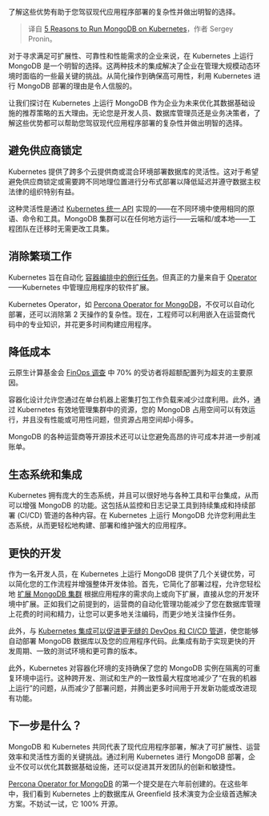 
<!--
title: 在Kubernetes上运行MongoDB的5个理由
cover: https://cdn.thenewstack.io/media/2024/03/4d0603a3-kittens.jpg
-->

了解这些优势有助于您驾驭现代应用程序部署的复杂性并做出明智的选择。

> 译自 [5 Reasons to Run MongoDB on Kubernetes](https://thenewstack.io/5-reasons-to-run-mongodb-on-kubernetes/)，作者 Sergey Pronin。

对于寻求满足可扩展性、可靠性和性能需求的企业来说，在 Kubernetes 上运行 MongoDB 是一个明智的选择。这两种技术的集成解决了企业在管理大规模动态环境时面临的一些最关键的挑战。从简化操作到确保高可用性，利用 Kubernetes 进行 MongoDB 部署的理由是令人信服的。

让我们探讨在 Kubernetes 上运行 MongoDB 作为企业为未来优化其数据基础设施的推荐策略的五大理由。无论您是开发人员、数据库管理员还是业务决策者，了解这些优势都可以帮助您驾驭现代应用程序部署的复杂性并做出明智的选择。

## 避免供应商锁定

Kubernetes 提供了跨多个云提供商或混合环境部署数据库的灵活性。这对于希望避免供应商锁定或需要跨不同地理位置进行分布式部署以降低延迟并遵守数据主权法律的组织特别有益。

这种灵活性是通过 [Kubernetes 统一 API](https://thenewstack.io/kubernetes-is-not-just-about-containers-its-about-the-api/) 实现的——在不同环境中使用相同的原语、命令和工具。MongoDB 集群可以在任何地方运行——云端和/或本地——工程团队在迁移时无需更改工具集。

## 消除繁琐工作

Kubernetes 旨在自动化 [容器编排中的例行任务](https://thenewstack.io/kudo-automates-kubernetes-operators/)。但真正的力量来自于 [Operator](https://kubernetes.io/docs/concepts/extend-kubernetes/operator/)——Kubernetes 中管理应用程序的软件扩展。

Kubernetes Operator，如 [Percona Operator for MongoDB](https://www.percona.com/mongodb/software/percona-operator-for-mongodb)，不仅可以自动化部署，还可以消除第 2 天操作的复杂性。现在，工程师可以利用嵌入在运营商代码中的专业知识，并花更多时间构建应用程序。

## 降低成本

云原生计算基金会 [FinOps 调查](https://www.cncf.io/wp-content/uploads/2023/12/CNCF_Finops-Microsurvey-2023.pdf) 中 70% 的受访者将超额配置列为超支的主要原因。

容器化设计允许您通过在单台机器上密集打包工作负载来减少过度利用。此外，通过 Kubernetes 有效地管理集群中的资源，您的 MongoDB 占用空间可以有效运行，并且没有性能或可用性问题，但资源占用空间却小得多。

MongoDB 的各种运营商等开源技术还可以让您避免高昂的许可成本并进一步削减账单。

## 生态系统和集成

Kubernetes 拥有庞大的生态系统，并且可以很好地与各种工具和平台集成，从而可以增强 MongoDB 的功能。这包括从监控和日志记录工具到持续集成和持续部署 (CI/CD) 管道的各种内容。在 Kubernetes 上运行 MongoDB 允许您利用此生态系统，从而更轻松地构建、部署和维护强大的应用程序。

## 更快的开发

作为一名开发人员，在 Kubernetes 上运行 MongoDB 提供了几个关键优势，可以简化您的工作流程并增强整体开发体验。首先，它简化了部署过程，允许您轻松地 [扩展 MongoDB 集群](https://thenewstack.io/the-smallest-kubernetes-cluster-scaling-down-to-the-edge/) 根据应用程序的需求向上或向下扩展，直接从您的开发环境中扩展。正如我们之前提到的，运营商的自动化管理功能减少了您在数据库管理上花费的时间和精力，让您可以更多地关注编码，而更少地关注操作任务。

此外，与 [Kubernetes 集成可以促进更无缝的 DevOps 和 CI/CD 管道](https://thenewstack.io/kubernetes-ci-cd-pipelines-explained/)，使您能够自动部署 MongoDB 数据库以及您的应用程序代码。此集成有助于实现更快的开发周期、一致的测试环境和更可靠的版本。

此外，Kubernetes 对容器化环境的支持确保了您的 MongoDB 实例在隔离的可重复环境中运行。这种跨开发、测试和生产的一致性最大程度地减少了“在我的机器上运行”的问题，从而减少了部署问题，并腾出更多时间用于开发新功能或改进现有功能。

## 下一步是什么？

MongoDB 和 Kubernetes 共同代表了现代应用程序部署，解决了可扩展性、运营效率和灵活性方面的关键挑战。通过利用 Kubernetes 进行 MongoDB 部署，企业不仅可以优化其数据基础设施，还可以促进其开发团队的创新和敏捷性。

[Percona Operator for MongoDB](https://github.com/percona/percona-server-mongodb-operator) 的第一个提交是在六年前创建的。在这些年中，我们看到 Kubernetes 上的数据库从 Greenfield 技术演变为企业级首选解决方案。不妨试一试，它 100% 开源。
